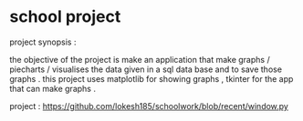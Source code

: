 # school project
project synopsis : 

the objective of the project is make an application that make graphs / piecharts / visualises the data given in a sql data base and to save those graphs .
this project uses matplotlib for showing graphs , tkinter for the app that can make graphs . 

project : https://github.com/lokesh185/schoolwork/blob/recent/window.py
